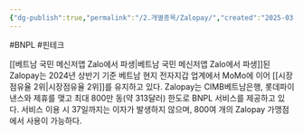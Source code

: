 ```yaml
---
{"dg-publish":true,"permalink":"/2.개별종목/Zalopay/","created":"2025-03-04T14:04:30.093+09:00","updated":"2025-06-03T20:06:02.284+09:00"}
---
```


#BNPL #핀테크 

[[베트남 국민 메신저앱 Zalo에서 파생\|베트남 국민 메신저앱 Zalo에서 파생]]된 Zalopay는 2024년 상반기 기준 베트남 현지 전자지갑 업계에서 MoMo에 이어 [[시장점유율 2위\|시장점유율 2위]]를 유지하고 있다. Zalopay는 CIMB베트남은행, 롯데파이낸스와 제휴를 맺고 최대 800만 동(약 313달러) 한도로 BNPL 서비스를 제공하고 있다. 서비스 이용 시 37일까지는 이자가 발생하지 않으며, 800여 개의 Zalopay 가맹점에서 사용이 가능하다.